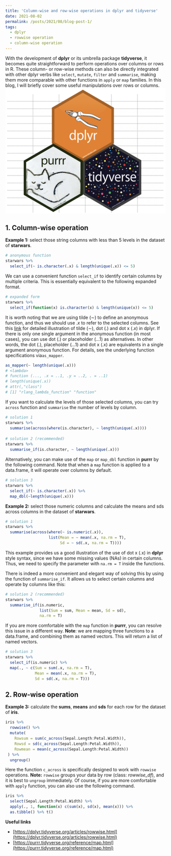 ```yaml
---
title: 'Column-wise and row-wise operations in dplyr and tidyverse'
date: 2021-08-02
permalink: /posts/2021/08/blog-post-1/
tags:
  - dplyr
  - rowwise operation
  - column-wise operation
---
```


With the development of **dplyr** or its umbrella package **tidyverse**, it becomes quite straightforward to perform operations over columns or rows in R. These column- or row-wise methods can also be directly integrated with other dplyr verbs like `select`, `mutate`, `filter` and `summarise`, making them more comparable with other functions in `apply` or `map` families. In this blog, I will briefly cover some useful manipulations over rows or columns.
![row- and column-wise operations](https://raw.githubusercontent.com/JakeJing/jakejing.github.io/master/_posts/pics/dplyrlogs.png)

## 1. Column-wise operation

**Example 1:** select those string columns with less than 5 levels in the dataset of **starwars**.

```R
# anonymous function
starwars %>% 
  select_if(~ is.character(.x) & length(unique(.x)) <= 5)
```
We can use a convenient function `select_if` to identify certain columns by multiple criteria. This is essentially equivalent to the following expanded format.

```R
# expanded form
starwars %>%
  select_if(function(x) is.character(x) & length(unique(x)) <= 5)
```

It is worth noting that we are using tilde ($\sim$) to define an anonymous function, and thus we should use $.x$ to refer to the selected columns. See this [link](https://www.youtube.com/watch?v=ynaHKNdAAwk&t=364s) for detailed illustration of tilde ($\sim$), dot ($.$) and dot x ($.x$) in dplyr. If there is only one single argument in the anonymous function (in most cases), you can use dot (.) or placeholder (...1) as alternatives. In other words, the dot (.), placeholder (…1) and dot x (.x) are equivalents in a single argument anonymous function. For details, see the underlying function specifications via`as_mapper`.

```R
as_mapper(~ length(unique(.x)))
# <lambda>
# function (..., .x = ..1, .y = ..2, . = ..1) 
# length(unique(.x))
# attr(,"class")
# [1] "rlang_lambda_function" "function" 
```

If you want to calculate the levels of those selected columns, you can try `across` function and `summarise` the number of levels by column. 

```R
# solution 1
starwars %>% 
  summarise(across(where(is.character), ~ length(unique(.x))))

# solution 2 (recommended)
starwars %>% 
  summarise_if(is.character, ~ length(unique(.x)))
```

Alternatively, you can make use of the `map` or `map_dbl` function in **purrr** by the following command. Note that when a `map` function is applied to a data.frame, it will operate over columns by default. 

```R
# solution 3
starwars %>%
  select_if(~ is.character(.x)) %>%
  map_dbl(~length(unique(.x)))
```

**Example 2:** select those numeric columns and calculate the means and sds across columns in the dataset of **starwars**.

```R
# solution 1
starwars %>% 
  summarise(across(where(~ is.numeric(.x)), 
                   list(Mean = ~ mean(.x, na.rm = T), 
                        Sd = ~ sd(.x, na.rm = T))))
```

This example provides us a good illustration of the use of dot x (.x) in **dplyr** style syntax, since we have some missing values (NAs) in certain columns. Thus, we need to specify the parameter with `na.rm = T` inside the functions. 

There is indeed a more convenient and elegant way of solving this by using the function of `summarise_if`. It allows us to select certain columns and operate by columns like this:

```R
# solution 2 (recommended)
starwars %>%
  summarise_if(is.numeric,
               list(Sum = sum, Mean = mean, Sd = sd),
               na.rm = T)
```

If you are more comfortable with the `map` function in **purrr**, you can resolve this issue in a different way. **Note**: we are mapping three functions to a data.frame, and combining them as named vectors. This will return a list of named vectors.

```R
# solution 3
starwars %>% 
  select_if(is.numeric) %>% 
  map(., ~ c(Sum = sum(.x, na.rm = T), 
             Mean = mean(.x, na.rm = T),
             Sd = sd(.x, na.rm = T)))
```

## 2. Row-wise operation

**Example 3:** calculate the **sums**, **means** and **sds** for each row for the dataset of **iris**.

```R
iris %>% 
  rowwise() %>%
  mutate(
    Rowsum = sum(c_across(Sepal.Length:Petal.Width)),
    Rowsd = sd(c_across(Sepal.Length:Petal.Width)), 
    Rowmean = mean(c_across(Sepal.Length:Petal.Width))
 ) %>% 
  ungroup()
```

Here the function `c_across` is specifically designed to work with `rowwise` operations. **Note:** `rowwise` groups your data by row (class: *rowwise_df*), and it is best to `ungroup` immediately. Of course, if you are  more comfortable with `apply` function, you can also use the following command.

```R
iris %>% 
  select(Sepal.Length:Petal.Width) %>% 
  apply(., 1, function(x) c(sum(x), sd(x), mean(x))) %>% 
  as.tibble() %>% t()
```



**Useful links**

- [https://dplyr.tidyverse.org/articles/rowwise.html](https://dplyr.tidyverse.org/articles/rowwise.html)
- [https://purrr.tidyverse.org/reference/map.html](https://purrr.tidyverse.org/reference/map.html)

